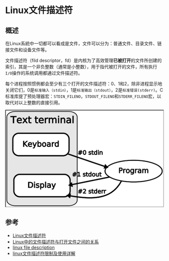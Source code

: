 # Linux文件描述符

## 概述

在Linux系統中一切都可以看成是文件，文件可以分为：普通文件、目录文件、链接文件和设备文件等。

文件描述符（fild descriptor，fd）是内核为了高效管理**已被打开**的文件所创建的索引，其是一个非负整数（通常是小整数），用于指代被打开的文件，所有执行`I/O`操作的系统调用都通过文件描述符。

每个进程按照惯例都会至少有三个打开的文件描述符：0、1和2，除非进程显示地关闭它们，0是`标准输入（stdin）`，1是`标准输出（stdout）`，2是`标准错误(stderr)`。C标准库提了预处理器宏：`STDIN_FILENO`，`STDOUT_FILENO`和`STDERR_FILENO`宏，以取代对以上整数的直接引用。

![标准文件描述符使用过程](resources\fd-std.png)

## 参考

- [Linux文件描述符](https://www.jianshu.com/p/430340c4a37a)
- [Linux中的文件描述符与打开文件之间的关系](https://blog.csdn.net/cywosp/article/details/38965239)
- [linux file description](http://guoshaoguang.com/blog/2013/08/03/linux-file-description/)
- [linux文件描述符限制及使用详解](https://www.jianshu.com/p/20f1e96557e3)